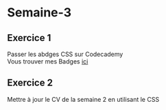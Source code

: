 # Semaine-3  
  
## Exercice 1  
Passer les abdges CSS sur Codecademy  
Vous trouver mes Badges [ici](https://www.codecademy.com/fr/users/Ben135587/achievements)

## Exercice 2
Mettre à jour le CV de la semaine 2 en utilisant le CSS